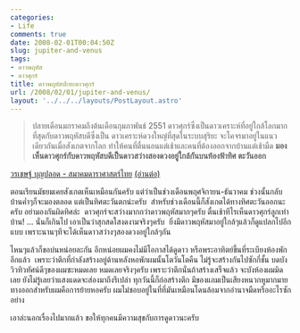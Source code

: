 ```yaml
---
categories:
- Life
comments: true
date: 2008-02-01T00:04:50Z
slug: jupiter-and-venus
tags:
- ดาวพฤหัส
- ดาวศุกร์
title: ดาวพฤหัสปะทะดาวศุกร์
url: /2008/02/01/jupiter-and-venus/
layout: '../../../layouts/PostLayout.astro'
---
```


> ปลายเดือนมกราคมถึงต้นเดือนกุมภาพันธ์ 2551 ดาวศุกร์ซึ่งเป็นดาวเคราะห์ที่อยู่ใกล้โลกมากที่สุดกับดาวพฤหัสบดีซึ่งเป็น ดาวเคราะห์ดวงใหญ่ที่สุดในระบบสุริยะ จะโคจรมาอยู่ในแนวเดียวกันเมื่อสังเกตจากโลก ทำให้คนที่ตื่นนอนแต่เช้าและคนที่ต้องออกจากบ้านแต่เช้ามืด **มองเห็นดาวศุกร์กับดาวพฤหัสบดีเป็นดาวสว่างสองดวงอยู่ใกล้กันบนท้องฟ้าทิศ ตะวันออก**

[วรเชษฐ์ บุญปลอด - สมาคมดาราศาสตร์ไทย](http://thaiastro.nectec.or.th/skyevnt/planets/2008venus-jupiter.html) [(อ่านต่อ)](http://thaiastro.nectec.or.th/skyevnt/planets/2008venus-jupiter.html)


ตอนเรียนมัธยมเคยสังเกตเห็นเหมือนกันครับ แต่ว่าเป็นช่วงเดือนพฤศจิกายน-ธันวาคม ช่วงนั้นกลับบ้านค่ำๆก็จะมองตลอด แต่เป็นทิศตะวันตกน่ะครับ  สำหรับช่วงเดือนนี้ก็สังเกตได้ทางทิศตะวันออกนะครับ อย่ามองกันผิดทิศล่ะ  ดาวศุกร์จะสว่างมากกว่าดาวพฤหัสมากๆครับ ตื่นเช้าทีไรเห็นดาวศุกร์ลูกเท่าบ้าน! ... นั่นก็เกินไป เอาเป็นว่าสุกสดใสงดงามจริงๆครับ  ยิ่งมีดาวพฤหัสมาอยู่ใกล้ๆแล้วก็ดูแปลกไปอีกแบบ เพราะนานๆทีจะได้เห็นดาวสว่างๆสองดวงอยู่ใกล้ๆกัน

ไหนๆแล้วก็ขอบ่นหน่อยละกัน อีกหน่อยผมคงไม่มีโอกาสได้ดูดาว หรือพระอาทิตย์ขึ้นที่ระเบียงห้องพักอีกแล้ว  เพราะว่าตึกที่กำลังสร้างอยู่ด้านหลังหอพักผมนั้นโตวันโตคืน ไม่รู้จะสร้างกันไปซักกี่ชั้น บดบังวิวทิวทัศน์ดีๆของผมซะหมดเลย หมดเลยจริงๆครับ เพราะว่าตึกนั่นถ้าสร้างเสร็จแล้ว จะบังห้องผมมิดเลย ยังไม่รู้เลยว่าแสงแดดจะส่องมาถึงรึเปล่า ทุกวันนี้ก็ก่อสร้างตึก มีของแถมเป็นเสียงหนวกหูมากมาย ทางออกสำหรับผมคือการย้ายหอครับ ผมไม่ชอบอยู่ในที่ที่มันเหมือนโดนล้อมจากอำนาจมืดหรืออะไรซักอย่าง

เอาล่ะนอกเรื่องไปมากแล้ว ขอให้ทุกคนมีความสุขกับการดูดาวนะครับ
